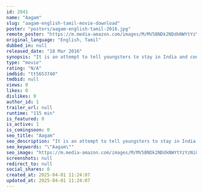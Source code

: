 ```yaml
---
id: 2041
name: "Aagam"
slug: "aagam-english-tamil-movie-download"
poster: "posters/aagam-english-tamil-2016.jpg"
remote_poster: "https://m.media-amazon.com/images/M/MV5BNDk2NDdkNWYtYzYzNi00NTJlLWJhNGEtOGIzNGQ2YTNjZGJjXkEyXkFqcGdeQXVyMTg2OTMzODg@._V1_SX300.jpg"
original_language: "English, Tamil"
dubbed_in: null
released_date: "18 Mar 2016"
synopsis: "It is an attempt to tell youngsters to stay in India and contribute to its growth rather than resorting to go abroad."
type: "movie"
rating: "N/A"
imdbid: "tt5653740"
tmdbid: null
views: 0
likes: 0
dislikes: 0
author_id: 1
trailer_url: null
runtime: "115 min"
is_featured: 0
is_active: 1
is_comingsoon: 0
seo_title: "Aagam"
seo_description: "It is an attempt to tell youngsters to stay in India and contribute to its growth rather than resorting to go abroad."
seo_keywords: "\"Aagam\""
seo_image: "https://m.media-amazon.com/images/M/MV5BNDk2NDdkNWYtYzYzNi00NTJlLWJhNGEtOGIzNGQ2YTNjZGJjXkEyXkFqcGdeQXVyMTg2OTMzODg@._V1_SX300.jpg"
screenshots: null
redirect_to: null
social_shares: 0
created_at: 2025-04-01 11:24:07
updated_at: 2025-04-01 11:24:07
---
```



